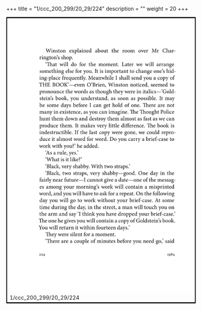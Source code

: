 +++
title = "1/ccc_200_299/20_29/224"
description = ""
weight = 20
+++

<table style="border:2px solid black;max-width:800px;max-height:800px;" 
><tr><td><img class="center-fit-jpg"
src="/jpg_/out_jpg_1984__224.jpg"  >1/ccc_200_299/20_29/224</img></td></tr></table>